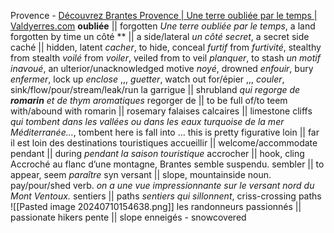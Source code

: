 
Provence - [Découvrez Brantes Provence | Une terre oubliée par le temps | Valdyerres.com](https://www.valdyerres.com/decouvrez-brantes-provence-une-terre-oubliee-par-le-temps/) 
	**oubliée** || forgotten
		*Une terre oubliée par le temps*, a land forgotten by time
	un côté ** || a side/lateral
		*un côté secret*, a secret side
	caché || hidden, latent
		*cacher*, to hide, conceal
		*furtif* from *furtivité*, stealthy from stealth
		*voilé* from *voiler*, veiled from to veil
		*planquer*, to stash
		*un motif inavoué*, an ulterior/unacknowledged motive
		*noyé*, drowned
		*enfouir*, bury
		*enfermer*, lock up *enclose*
		,,, *guetter*, watch out for/épier
		,,, *couler*, sink/flow/pour/stream/leak/run
	la garrigue || shrubland
		*qui regorge de **romarin** et de thym aromatiques*
	regorger de || to be full of/to teem with/abound with 
	romarin || rosemary
	falaises calcaires || limestone cliffs
		*qui tombent dans les vallées ou dans les eaux turquoise de la mer Méditerranée…*, tombent here is fall into ... this is pretty figurative
	loin || far
		il est loin des destinations touristiques
	accueillir || welcome/accommodate
	pendant || during
		*pendant la saison touristique*
	accrocher || hook, cling
		Accroché au flanc d’une montagne, Brantes semble suspendu.
	sembler || to appear, seem
		*paraître* syn
	versant || slope, mountainside noun. pay/pour/shed verb.
		*on a une vue impressionnante sur le versant nord du Mont Ventoux.*
	sentiers || paths
		*sentiers qui sillonnent*, criss-crossing paths
		![[Pasted image 20240710154638.png]] 
	les randonneurs passionnés || passionate hikers
	pente || slope
		enneigés - snowcovered